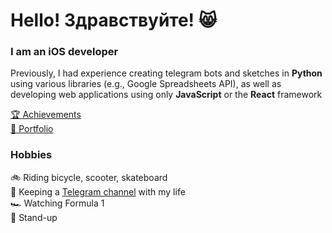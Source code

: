 # Hello! Здравствуйте! 😸

### I am an iOS developer

Previously, I had experience creating telegram bots and sketches in **Python** using various libraries (e.g., Google Spreadsheets API), as well as developing web applications using only **JavaScript** or the **React** framework

[🏆 Achievements](/Achievements/README.md)<br>
[💼 Portfolio](https://github.com/htmlprogrammist?tab=repositories)

### Hobbies

🚲 Riding bicycle, scooter, skateboard<br>
📙 Keeping a [Telegram channel](https://t.me/journaler) with my life<br>
🏎 Watching Formula 1<br>
🎤 Stand-up

